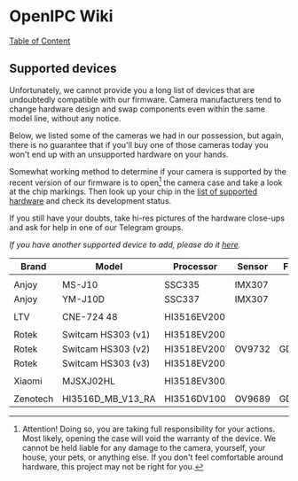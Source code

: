 # OpenIPC Wiki
[Table of Content](index.md)

Supported devices
-----------------

Unfortunately, we cannot provide you a long list of devices that are undoubtedly
compatible with our firmware. Camera manufacturers tend to change hardware
design and swap components even within the same model line, without any notice.

Below, we listed some of the cameras we had in our possession, but again, there
is no guarantee that if you'll buy one of those cameras today you won't end up
with an unsupported hardware on your hands.

Somewhat working method to determine if your camera is supported by the recent
version of our firmware is to open[^1] the camera case and take a look at the
chip markings. Then look up your chip in the [list of supported hardware][1]
and check its development status.

If you still have your doubts, take hi-res pictures of the hardware close-ups
and ask for help in one of our Telegram groups.

[^1]: Attention! Doing so, you are taking full responsibility for your actions.
Most likely, opening the case will void the warranty of the device. We cannot
be held liable for any damage to the camera, yourself, your house, your pets,
or anything else. If you don't feel comfortable around hardware, this project
may not be right for you.

_If you have another supported device to add, please do it [here][2]._

| Brand    | Model              | Processor   | Sensor | Flash Memory | LAN | WLAN      | USB  | Card |
|----------|--------------------|-------------|--------|--------------|-----|-----------|------|------|
|          |                    |             |        |              |     |           |      |      |
| Anjoy    | MS-J10             | SSC335      | IMX307 |              | Yes | No        | Yes  | No   |
| Anjoy    | YM-J10D            | SSC337      | IMX307 |              | Yes | No        | Yes  | No   |
|          |                    |             |        |              |     |           |      |      |
| LTV      | CNE-724 48         | HI3516EV200 |        |              | Yes | No        | No   | Yes  |
|          |                    |             |        |              |     |           |      |      |
| Rotek    | Switcam HS303 (v1) | HI3518EV200 |        |              | No  | RTL8188FU | WiFi | Yes  |
| Rotek    | Switcam HS303 (v2) | HI3518EV200 | OV9732 | GD25Q128CSIG | No  | RTL8188EU | WiFi | Yes  |
| Rotek    | Switcam HS303 (v3) | HI3518EV200 |        |              | No  | RTL8188EU | WiFi | Yes  |
|          |                    |             |        |              |     |           |      |      |
| Xiaomi   | MJSXJ02HL          | HI3518EV300 |        |              | No  |           |      | Yes  |
|          |                    |             |        |              |     |           |      |      |
| Zenotech | HI3516D_MB_V13_RA  | HI3516DV100 | OV9689 | GD25Q128CSIG | Yes | No        |      | No   |

[1]: https://github.com/OpenIPC/firmware#current-development-status-
[2]: https://github.com/OpenIPC/wiki/blob/master/en/guide-supported-devices.md
